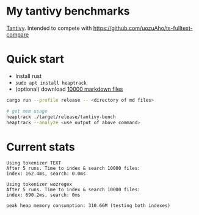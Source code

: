 # My tantivy benchmarks

[Tantivy](https://github.com/quickwit-oss/tantivy).
Intended to compete with https://github.com/uozuAho/ts-fulltext-compare

# Quick start
- Install rust
- `sudo apt install heaptrack`
- (optional) download [10000 markdown files](https://github.com/Zettelkasten-Method/10000-markdown-files)

```sh
cargo run --profile release -- <directory of md files>

# get mem usage
heaptrack ./target/release/tantivy-bench
heaptrack --analyze <use output of above command>
```

# Current stats
```
Using tokenizer TEXT
After 5 runs. Time to index & search 10000 files:
index: 162.4ms, search: 0.0ms

Using tokenizer wozregex
After 5 runs. Time to index & search 10000 files:
index: 690.2ms, search: 0ms

peak heap memory consumption: 310.66M (testing both indexes)
```
